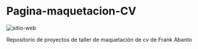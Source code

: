# Pagina-maquetacion-CV

![sitio-web](https://user-images.githubusercontent.com/90288287/167520099-5f4d7a65-5cd2-49bf-848e-f17bbbf4f085.png)


Repositorio de proyectos de taller de maquetación de cv de Frank Abanto
